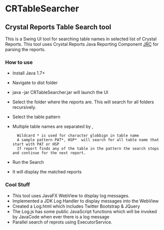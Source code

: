 CRTableSearcher
===============

## Crystal Reports Table Search tool

This is a Swing UI tool for searching table names in selected list of Crystal Reports.
This tool uses Crystal Reports Java Reporting Component [JRC](http://www.businessobjects.com/campaigns/forms/downloads/crystal/eclipse/datasave.asp) for parsing the reports.

### How to use
* Install Java 1.7+
* Navigate to dist folder
* java -jar CRTableSearcher.jar will launch the UI
* Select the folder where the reports are.  This will search for all folders recursively.
* Select the table pattern
* Multiple table names are separated by ,
		
		Wildcard * is used for character globbign in table name
		A sample pattern PAT*, HSP*  will search for all table name that start with PAT or HSP
		If report finds any of the table in the pattern the search stops and continue for the next report.
* Run the Search
* It will display the matched reports

### Cool Stuff
* This tool uses JavaFX WebView to display log messages.
* Implemented a JDK Log Handler to display messages into the WebView
* Created a Log.html which includes Twitter Bootstrap & JQuery
* The Log.js has some public JavaScript functions which will be invoked by JavaCode when ever there is a log message
* Parallel search of reprots using ExecutorService.
